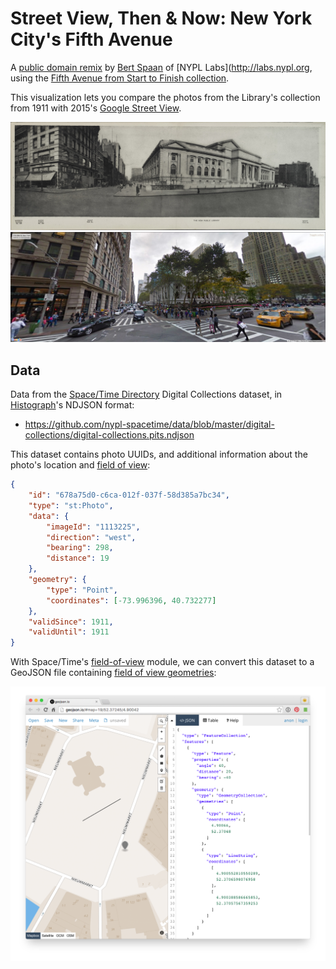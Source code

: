 # Street View, Then & Now: New York City's Fifth Avenue

A [public domain remix](http://publicdomain.nypl.org) by [Bert Spaan](https://twitter.com/bertspaan) of [NYPL Labs](http://labs.nypl.org, using the [Fifth Avenue from Start to Finish collection](http://digitalcollections.nypl.org/collections/fifth-avenue-new-york-from-start-to-finish#/?tab=about).

This visualization lets you compare the photos from the Library's collection from 1911 with
2015's [Google Street View](https://www.google.nl/maps/@40.7528429,-73.9813567,3a,75y,299.2h,96.54t/data=!3m6!1e1!3m4!1sFR-Gcj5IDRGxJ72fhcikWw!2e0!7i13312!8i6656).

![](photos/74db14a0-c6ca-012f-8de3-58d385a7bc34.jpg)
![](img/street-view.jpg)

## Data

Data from the [Space/Time Directory](http://spacetime.nypl.org/) Digital Collections dataset, in [Histograph](https://github.com/histograph/histograph)'s NDJSON format:

- https://github.com/nypl-spacetime/data/blob/master/digital-collections/digital-collections.pits.ndjson

This dataset contains photo UUIDs, and additional information about the photo's location and [field of view](https://en.wikipedia.org/wiki/Field_of_view):

```json
{
	"id": "678a75d0-c6ca-012f-037f-58d385a7bc34",
	"type": "st:Photo",
	"data": {
		"imageId": "1113225",
		"direction": "west",
		"bearing": 298,
		"distance": 19
	},
	"geometry": {
		"type": "Point",
		"coordinates": [-73.996396, 40.732277]
	},
	"validSince": 1911,
	"validUntil": 1911
}
```

With Space/Time's [field-of-view](https://github.com/nypl-spacetime/field-of-view) module, we can convert this dataset to a GeoJSON file containing [field of view geometries](data/fields-of-view.json):

[![](img/field-of-view.png)](data/fields-of-view.json)
